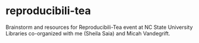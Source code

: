 # reproducibili-tea
Brainstorm and resources for Reproducibili-Tea event at NC State University Libraries co-organized with me (Sheila Saia) and Micah Vandegrift.
